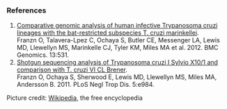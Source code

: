 ### References

1.  [Comparative genomic analysis of human infective Trypanosoma cruzi
    lineages with the bat-restricted subspecies T. cruzi
    marinkellei](http://europepmc.org/abstract/MED/23035642).\
    Franzn O, Talavera-Lpez C, Ochaya S, Butler CE, Messenger LA, Lewis
    MD, Llewellyn MS, Marinkelle CJ, Tyler KM, Miles MA et al. 2012. BMC
    Genomics. 13:531.
2.  [Shotgun sequencing analysis of Trypanosoma cruzi I Sylvio X10/1 and
    comparison with T. cruzi VI CL
    Brener](http://europepmc.org/abstract/MED/21408126).\
    Franzn O, Ochaya S, Sherwood E, Lewis MD, Llewellyn MS, Miles MA,
    Andersson B. 2011. PLoS Negl Trop Dis. 5:e984.

Picture credit:
[Wikipedia](https://commons.wikimedia.org/wiki/File:Trypanosoma_cruzi_crithidia.jpeg),
the free encyclopedia
